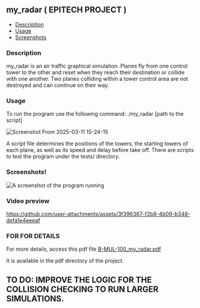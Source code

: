 ## my_radar ( EPITECH PROJECT )

- [Description](#description)
- [Usage](#usage)
- [Screenshots](#screenshots)

### Description

my_radar is an air traffic graphical simulation.
Planes fly from one control tower to the other and reset when they reach their
destination or collide with one another.
Two planes colliding within a tower control area are not destroyed and can
continue on their way.

### Usage

To run the program use the following command: ./my_radar [path to the script]

![Screenshot From 2025-03-11 15-24-15](https://github.com/user-attachments/assets/bdcd1235-129e-49a3-a34c-c6c4286c7308)


A script file determines the positions of the towers, the starting towers of
each plane, as well as its speed and delay before take off.
There are scripts to test the program under the tests/ directory.

### Screenshots!
![A screenshot of the program running](https://github.com/user-attachments/assets/bdac4a23-0be5-441c-9abb-e5a9657e1bdb)

### Video preview

https://github.com/user-attachments/assets/3f396367-f2b8-4b09-b348-defa1e4eeeaf

### FOR FOR DETAILS
For more details, access this pdf file [B-MUL-100_my_radar.pdf](https://github.com/user-attachments/files/19187911/B-MUL-100_my_radar.pdf)

It is available in the pdf directory of the project.

## TO DO: IMPROVE THE LOGIC FOR THE COLLISION CHECKING TO RUN LARGER SIMULATIONS.



